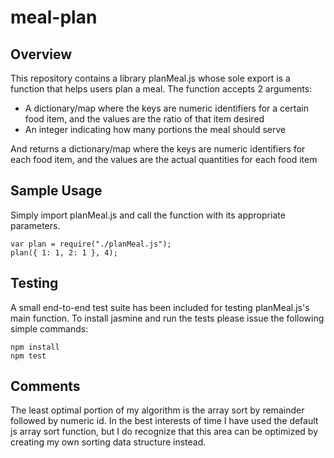 # meal-plan

## Overview
This repository contains a library planMeal.js whose sole export is a function that helps users plan a meal. The function accepts 2 arguments:
* A dictionary/map where the keys are numeric identifiers for a certain food item, and the values are the ratio of that item desired
* An integer indicating how many portions the meal should serve

And returns a dictionary/map where the keys are numeric identifiers for each food item, and the values are the actual quantities for each food item

## Sample Usage
Simply import planMeal.js and call the function with its appropriate parameters.
```
var plan = require("./planMeal.js");
plan({ 1: 1, 2: 1 }, 4);
```

## Testing
A small end-to-end test suite has been included for testing planMeal.js's main function. To install jasmine and run the tests please issue the following simple commands:
```
npm install
npm test
```

## Comments
The least optimal portion of my algorithm is the array sort by remainder followed by numeric id. In the best interests of time I have used the default js array sort function, but I do recognize that this area can be optimized by creating my own sorting data structure instead.